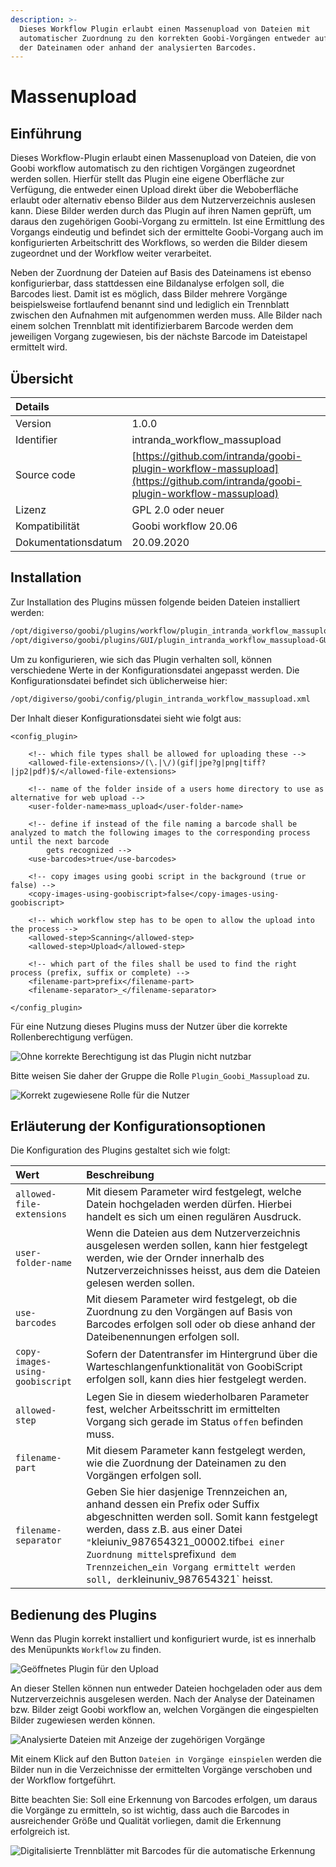 ```yaml
---
description: >-
  Dieses Workflow Plugin erlaubt einen Massenupload von Dateien mit
  automatischer Zuordnung zu den korrekten Goobi-Vorgängen entweder auf Basis
  der Dateinamen oder anhand der analysierten Barcodes.
---
```


# Massenupload

## Einführung

Dieses Workflow-Plugin erlaubt einen Massenupload von Dateien, die von Goobi workflow automatisch zu den richtigen Vorgängen zugeordnet werden sollen. Hierfür stellt das Plugin eine eigene Oberfläche zur Verfügung, die entweder einen Upload direkt über die Weboberfläche erlaubt oder alternativ ebenso Bilder aus dem Nutzerverzeichnis auslesen kann. Diese Bilder werden durch das Plugin auf ihren Namen geprüft, um daraus den zugehörigen Goobi-Vorgang zu ermitteln. Ist eine Ermittlung des Vorgangs eindeutig und befindet sich der ermittelte Goobi-Vorgang auch im konfigurierten Arbeitschritt des Workflows, so werden die Bilder diesem zugeordnet und der Workflow weiter verarbeitet.

Neben der Zuordnung der Dateien auf Basis des Dateinamens ist ebenso konfigurierbar, dass stattdessen eine Bildanalyse erfolgen soll, die Barcodes liest. Damit ist es möglich, dass Bilder mehrere Vorgänge beispielsweise fortlaufend benannt sind und lediglich ein Trennblatt zwischen den Aufnahmen mit aufgenommen werden muss. Alle Bilder nach einem solchen Trennblatt mit identifizierbarem Barcode werden dem jeweiligen Vorgang zugewiesen, bis der nächste Barcode im Dateistapel ermittelt wird.

## Übersicht

| Details |  |
| :--- | :--- |
| Version | 1.0.0 |
| Identifier | intranda\_workflow\_massupload |
| Source code | [https://github.com/intranda/goobi-plugin-workflow-massupload](https://github.com/intranda/goobi-plugin-workflow-massupload) |
| Lizenz | GPL 2.0 oder neuer |
| Kompatibilität | Goobi workflow 20.06 |
| Dokumentationsdatum | 20.09.2020 |

## Installation

Zur Installation des Plugins müssen folgende beiden Dateien installiert werden:

```bash
/opt/digiverso/goobi/plugins/workflow/plugin_intranda_workflow_massupload.jar
/opt/digiverso/goobi/plugins/GUI/plugin_intranda_workflow_massupload-GUI.jar
```

Um zu konfigurieren, wie sich das Plugin verhalten soll, können verschiedene Werte in der Konfigurationsdatei angepasst werden. Die Konfigurationsdatei befindet sich üblicherweise hier:

```bash
/opt/digiverso/goobi/config/plugin_intranda_workflow_massupload.xml
```

Der Inhalt dieser Konfigurationsdatei sieht wie folgt aus:

```markup
<config_plugin>

    <!-- which file types shall be allowed for uploading these -->
    <allowed-file-extensions>/(\.|\/)(gif|jpe?g|png|tiff?|jp2|pdf)$/</allowed-file-extensions>

    <!-- name of the folder inside of a users home directory to use as alternative for web upload -->
    <user-folder-name>mass_upload</user-folder-name>

    <!-- define if instead of the file naming a barcode shall be analyzed to match the following images to the corresponding process until the next barcode
        gets recognized -->
    <use-barcodes>true</use-barcodes>

    <!-- copy images using goobi script in the background (true or false) -->
    <copy-images-using-goobiscript>false</copy-images-using-goobiscript>

    <!-- which workflow step has to be open to allow the upload into the process -->
    <allowed-step>Scanning</allowed-step>
    <allowed-step>Upload</allowed-step>

    <!-- which part of the files shall be used to find the right process (prefix, suffix or complete) -->
    <filename-part>prefix</filename-part>
    <filename-separator>_</filename-separator>

</config_plugin>
```

Für eine Nutzung dieses Plugins muss der Nutzer über die korrekte Rollenberechtigung verfügen.

![Ohne korrekte Berechtigung ist das Plugin nicht nutzbar](../.gitbook/assets/intranda_workflow_massupload1_de.png)

Bitte weisen Sie daher der Gruppe die Rolle `Plugin_Goobi_Massupload` zu.

![Korrekt zugewiesene Rolle f&#xFC;r die Nutzer](../.gitbook/assets/intranda_workflow_massupload2_de.png)

## Erläuterung der Konfigurationsoptionen

Die Konfiguration des Plugins gestaltet sich wie folgt:

| Wert | Beschreibung |
| :--- | :--- |
| `allowed-file-extensions` | Mit diesem Parameter wird festgelegt, welche Datein hochgeladen werden dürfen. Hierbei handelt es sich um einen regulären Ausdruck. |
| `user-folder-name` | Wenn die Dateien aus dem Nutzerverzeichnis ausgelesen werden sollen, kann hier festgelegt werden, wie der Ornder innerhalb des Nutzerverzeichnisses heisst, aus dem die Dateien gelesen werden sollen. |
| `use-barcodes` | Mit diesem Parameter wird festgelegt, ob die Zuordnung zu den Vorgängen auf Basis von Barcodes erfolgen soll oder ob diese anhand der Dateibenennungen erfolgen soll. |
| `copy-images-using-goobiscript` | Sofern der Datentransfer im Hintergrund über die Warteschlangenfunktionalität von GoobiScript erfolgen soll, kann dies hier festgelegt werden. |
| `allowed-step` | Legen Sie in diesem wiederholbaren Parameter fest, welcher Arbeitsschritt im ermittelten Vorgang sich gerade im Status `offen` befinden muss. |
| `filename-part` | Mit diesem Parameter kann festgelegt werden, wie die Zuordnung der Dateinamen zu den Vorgängen erfolgen soll. |
| `filename-separator` | Geben Sie hier dasjenige Trennzeichen an, anhand dessen ein Prefix oder Suffix abgeschnitten werden soll. Somit kann festgelegt werden, dass z.B. aus einer Datei `"`kleiuniv_987654321\_00002.tif`bei einer Zuordnung mittels`prefix`und dem Trennzeichen`_`ein Vorgang ermittelt werden soll, der`kleinuniv\_987654321\` heisst. |

## Bedienung des Plugins

Wenn das Plugin korrekt installiert und konfiguriert wurde, ist es innerhalb des Menüpunkts `Workflow` zu finden.

![Ge&#xF6;ffnetes Plugin f&#xFC;r den Upload](../.gitbook/assets/intranda_workflow_massupload3_de.png)

An dieser Stellen können nun entweder Dateien hochgeladen oder aus dem Nutzerverzeichnis ausgelesen werden. Nach der Analyse der Dateinamen bzw. Bilder zeigt Goobi workflow an, welchen Vorgängen die eingespielten Bilder zugewiesen werden können.

![Analysierte Dateien mit Anzeige der zugeh&#xF6;rigen Vorg&#xE4;nge](../.gitbook/assets/intranda_workflow_massupload4_de.png)

Mit einem Klick auf den Button `Dateien in Vorgänge einspielen` werden die Bilder nun in die Verzeichnisse der ermittelten Vorgänge verschoben und der Workflow fortgeführt.

Bitte beachten Sie: Soll eine Erkennung von Barcodes erfolgen, um daraus die Vorgänge zu ermitteln, so ist wichtig, dass auch die Barcodes in ausreichender Größe und Qualität vorliegen, damit die Erkennung erfolgreich ist.

![Digitalisierte Trennbl&#xE4;tter mit Barcodes f&#xFC;r die automatische Erkennung](../.gitbook/assets/intranda_workflow_massupload5.png)

